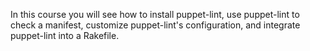 In this course you will see how to install puppet-lint, use puppet-lint to check a manifest, customize puppet-lint's configuration, and integrate puppet-lint into a Rakefile.
